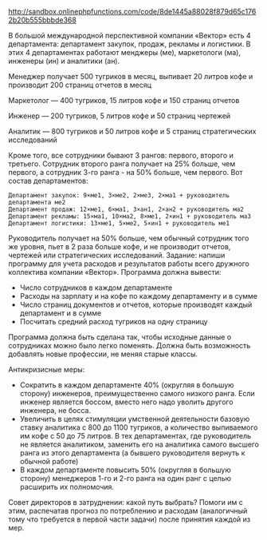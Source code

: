 http://sandbox.onlinephpfunctions.com/code/8de1445a88028f879d65c1762b20b555bbbde368

В большой международной перспективной компании «Вектор» есть 4 департамента: департамент закупок, продаж, рекламы и логистики. В этих 4 департаментах работают менджеры (ме), маркетологи (ма), инженеры (ин) и аналитики (ан).

Менеджер получает 500 тугриков в месяц, выпивает 20 литров кофе и производит 200 страниц отчетов в месяц

Маркетолог — 400 тугриков, 15 литров кофе и 150 страниц отчетов

Инженер — 200 тугриков, 5 литров кофе и 50 страниц чертежей

Аналитик — 800 тугриков и 50 литров кофе и 5 страниц стратегических исследований

Кроме того, все сотрудники бывают 3 рангов: первого, второго и третьего. Сотрудник второго ранга получает на 25% больше, чем первого, а сотрудник 3-го ранга - на 50% больше, чем первого.
Вот состав департаментов:
```
Департамент закупок: 9×ме1, 3×ме2, 2×ме3, 2×ма1 + руководитель департамента ме2
Департамент продаж: 12×ме1, 6×ма1, 3×ан1, 2×ан2 + руководитель ма2
Департамент рекламы: 15×ма1, 10×ма2, 8×ме1, 2×ин1 + руководитель ма3
Департамент логистики: 13×ме1, 5×ме2, 5×ин1 + руководитель ме1
```
Руководитель получает на 50% больше, чем обычный сотрудник того же уровня, пьет в 2 раза больше кофе, и не производит отчетов, чертежей или стратегических исследований. Задание: напиши программу для учета расходов и результатов работы всего дружного коллектива компании «Вектор». Программа должна вывести:
- Число сотрудников в каждом департаменте
- Расходы на зарплату и на кофе по каждому департаменту и в сумме
- Число страниц документов и отчетов, которые производят каждый департамент и в сумме
- Посчитать средний расход тугриков на одну страницу

Программа должна быть сделана так, чтобы исходные данные о сотрудниках можно было легко поменять. Должна быть возможность добавлять новые профессии, не меняя старые классы.

Антикризисные меры:
- Сократить в каждом департаменте 40% (округляя в большую сторону) инженеров, преимущественно самого низкого ранга. Если инженер является боссом, вместо него надо уволить другого инженера, не босса.
- Увеличить в целях стимуляции умственной деятельности базовую ставку аналитика с 800 до 1100 тугриков, а количество выпиваемого им кофе с 50 до 75 литров. В тех департаментах, где руководитель не является аналитиком, заменить его на аналитика самого высшего ранга из этого департамента (а бывшего руководителя вернуть к обычной работе)
- В каждом департаменте повысить 50% (округляя в большую сторону) менеджеров 1-го и 2-го ранга на один ранг с целью расширить их полномочия.

Совет директоров в затруднении: какой путь выбрать? Помоги им с этим, распечатав прогноз по потреблению и расходам (аналогичный тому что требуется в первой части задачи) после принятия каждой из мер.
